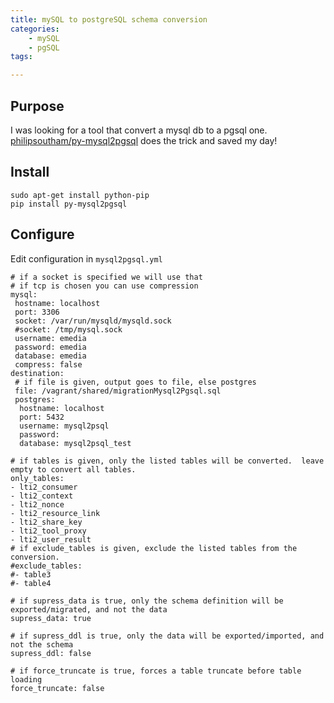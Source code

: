 ```yaml
---
title: mySQL to postgreSQL schema conversion
categories:
    - mySQL
    - pgSQL
tags:

---
```


## Purpose

I was looking for a tool that convert a mysql db to a pgsql one.
[philipsoutham/py-mysql2pgsql](https://github.com/philipsoutham/py-mysql2pgsql) does the trick and saved my day!

## Install

    sudo apt-get install python-pip
    pip install py-mysql2pgsql

## Configure

Edit configuration in `mysql2pgsql.yml`


    # if a socket is specified we will use that
    # if tcp is chosen you can use compression
    mysql:
     hostname: localhost
     port: 3306
     socket: /var/run/mysqld/mysqld.sock
     #socket: /tmp/mysql.sock
     username: emedia
     password: emedia
     database: emedia
     compress: false
    destination:
     # if file is given, output goes to file, else postgres
     file: /vagrant/shared/migrationMysql2Pgsql.sql
     postgres:
      hostname: localhost
      port: 5432
      username: mysql2psql
      password:
      database: mysql2psql_test

    # if tables is given, only the listed tables will be converted.  leave empty to convert all tables.
    only_tables:
    - lti2_consumer
    - lti2_context
    - lti2_nonce
    - lti2_resource_link
    - lti2_share_key
    - lti2_tool_proxy
    - lti2_user_result
    # if exclude_tables is given, exclude the listed tables from the conversion.
    #exclude_tables:
    #- table3
    #- table4

    # if supress_data is true, only the schema definition will be exported/migrated, and not the data
    supress_data: true

    # if supress_ddl is true, only the data will be exported/imported, and not the schema
    supress_ddl: false

    # if force_truncate is true, forces a table truncate before table loading
    force_truncate: false
